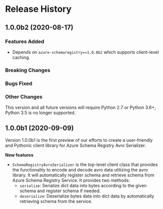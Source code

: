 # Release History

## 1.0.0b2 (2020-08-17)

### Features Added

- Depends on `azure-schemaregistry==1.0.0b2` which supports client-level caching.

### Breaking Changes

### Bugs Fixed

### Other Changes

This version and all future versions will require Python 2.7 or Python 3.6+, Python 3.5 is no longer supported.

## 1.0.0b1 (2020-09-09)

Version 1.0.0b1 is the first preview of our efforts to create a user-friendly and Pythonic client library for Azure Schema Registry Avro Serializer.

**New features**

- `SchemaRegistryAvroSerializer` is the top-level client class that provides the functionality to encode and decode avro data utilizing the avro library. It will automatically register schema and retrieve schema from Azure Schema Registry Service. It provides two methods:
  - `serialize`: Serialize dict data into bytes according to the given schema and register schema if needed.
  - `deserialize`: Deserialize bytes data into dict data by automatically retrieving schema from the service.
